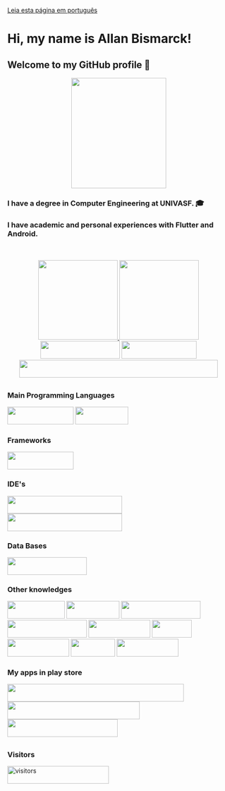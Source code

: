 <a href="README_portuguese.md" target="_blank">Leia esta página em português</a>
# Hi, my name is Allan Bismarck!
## Welcome to my GitHub profile 👋
<div align="center"><img height="250em" width="215em" src="doggo-good.gif"/></div>

### I have a degree in Computer Engineering at UNIVASF. 🎓
### I have academic and personal experiences with Flutter and Android.
<br/>
<br/>
<div align="center">
  <a href="https://github.com/AllanBismarck123">
  <img height="180em" src="https://github-readme-stats.vercel.app/api?username=AllanBismarck123&show_icons=true&theme=algolia&include_all_commits=true&count_private=true"/>
  <img height="180em" src="https://github-readme-stats.vercel.app/api/top-langs/?username=AllanBismarck123&layout=compact&langs_count=7&theme=algolia"/>
</div>

<div align="center">
    <a href="https://instagram.com/allan__bismarck" target="_blank"><img height="40" width="180" src="https://img.shields.io/badge/-Instagram-%23E4405F?style=for-the-badge&logo=instagram&logoColor=white" target="_blank"></a>
    <a href="https://www.linkedin.com/in/allan-bismarck" target="_blank"><img height="40" width="170" src="https://img.shields.io/badge/-LinkedIn-%230077B5?style=for-the-badge&logo=linkedin&logoColor=white" target="_blank"></a>   
  <a><img height="40" width="450" src="https://img.shields.io/badge/E--MAIL-allan__b95%40outlook.com-green?style=flat-square&logo=microsoftoutlook"</a>
</div>
  
##
### Main Programming Languages
<div style="display: inline_block">
  <a target="_blank" ><img height="40" width="150" src="https://img.shields.io/badge/Kotlin-049DD9?style=for-the-badge&logo=kotlin&logoColor=orange" target="_blank"></a>
  <a target="_blank"><img height="40" width="120" src="https://img.shields.io/badge/Dart-0175C2?style=for-the-badge&logo=dart&logoColor=white" target="_blank"></a>
</div>

### Frameworks
<div style="display: inline_block">
  <a target="_blank"><img height="40" width="150" src="https://img.shields.io/badge/Flutter-02569B?style=for-the-badge&logo=flutter&logoColor=white" target="_blank"></a>
</div>
  
### IDE's
  <div style="display: inline_block">
    <a target="_blank"><img height="40" width="260" src="https://img.shields.io/badge/-Visual Studio Code-007ACC?style=for-the-badge&logo=visualstudiocode&logoColor=white" target="_blank"></a>
    <a target="_blank"><img height="40" width="260" src="https://img.shields.io/badge/Android%20Studio-3DDC84.svg?style=for-the-badge&logo=android-studio&logoColor=white" target="_blank"></a>
  </div>

### Data Bases
<div style="display: inline_block">
   <a target="_blank"><img height="40" width="180" src="https://img.shields.io/badge/PostgreSQL-316192?style=for-the-badge&logo=postgresql&logoColor=white" target="_blank"></a>
</div>

### Other knowledges
<div style="display: inline_block">
  <a target="_blank"><img height="40" width="130" src="https://img.shields.io/badge/HTML5-E34F26?style=for-the-badge&logo=html5&logoColor=white" target="_blank"></a>
  <a target="_blank"><img height="40" width="120" src="https://img.shields.io/badge/CSS3-1572B6?style=for-the-badge&logo=css3&logoColor=white" target="_blank"></a>
  <a target="_blank"><img height="40" width="180" src="https://img.shields.io/badge/Markdown-000000?style=for-the-badge&logo=markdown&logoColor=white" target="_blank"></a>
  <a target="_blank" ><img height="40" width="180" src="https://img.shields.io/badge/JavaScript-F7DF1E?style=for-the-badge&logo=javascript&logoColor=black" target="_blank"></a>
  <a target="_blank"><img height="40" width="140" src="https://img.shields.io/badge/Python-14354C?style=for-the-badge&logo=python&logoColor=white" target="_blank"></a>
  <a target="_blank"><img height="40" width="90" src="https://img.shields.io/badge/C-00599C?style=for-the-badge&logo=c&logoColor=white" target="_blank"></a>
  <a target="_blank"><img height="40" width="140" src="https://img.shields.io/badge/-Figma-F2F2F2?style=for-the-badge&logo=Figma&logoColor=black" target="_blank"></a>
  <a target="_blank"><img height="40" width="100" src="https://img.shields.io/badge/Git-E34F26?style=for-the-badge&logo=git&logoColor=white" target="_blank"></a>
  <a target="_blank"><img height="40" width="140" src="https://img.shields.io/badge/GitHub-100000?style=for-the-badge&logo=github&logoColor=white" target="_blank"></a>
</div>

### My apps in play store
<div style="display: inline_block">
  <div><a target="_blank" href="https://play.google.com/store/apps/details?id=com.app.calculadora_gasto_calorico"><img height="40" width="400" src="https://img.shields.io/badge/Calculadora de Gasto Calórico-7B44F2?style=for-the-badge" target="_blank"></a></div>
  <div><a target="_blank" href="https://play.google.com/store/apps/details?id=com.app.gestordeperfumaria&hl=pt_BR&gl=US"><img height="40" width="300" src="https://img.shields.io/badge/Gestor de Perfumaria-BF0449?style=for-the-badge" target="_blank"></a></div>
  <div><a target="_blank" href="https://play.google.com/store/apps/details?id=com.app.paciencia_spider"><img height="40" width="250" src="https://img.shields.io/badge/Paciência Spider-1AD937?style=for-the-badge" target="_blank"></a></div>
</div>
  
##
<h3> Visitors </h3>  
<div>
  <img align="center" alt="visitors" height="40" width="230" src="https://komarev.com/ghpvc/?username=AllanBismarck123&color=blue" alt="AllanBismarck123" />
</div>  
